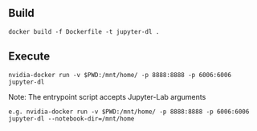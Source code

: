 ## Build

```
docker build -f Dockerfile -t jupyter-dl .
```

## Execute

```
nvidia-docker run -v $PWD:/mnt/home/ -p 8888:8888 -p 6006:6006 jupyter-dl
```

Note: The entrypoint script accepts Jupyter-Lab arguments

```
e.g. nvidia-docker run -v $PWD:/mnt/home/ -p 8888:8888 -p 6006:6006 jupyter-dl --notebook-dir=/mnt/home
```

